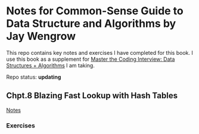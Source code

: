 # Notes for Common-Sense Guide to Data Structure and Algorithms by Jay Wengrow

This repo contains key notes and exercises I have completed for this book. I use this book as a supplement for [Master the Coding Interview: Data Structures + Algorithms](https://github.com/HowieWork/master-the-coding-interview-ZTM) I am taking.

Repo status: **updating**

## Chpt.8 Blazing Fast Lookup with Hash Tables

[Notes](FIXME)

### Exercises
